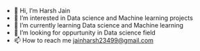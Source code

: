 - 👋 Hi, I’m Harsh Jain
- 👀 I’m interested in Data science and Machine learning projects 
- 🌱 I’m currently learning Data science and Machine learning
- 💞️ I’m looking for oppurtunity in Data science field
- 📫 How to reach me jainharsh23499@gmail.com

<!---
Harsh23499/Harsh23499 is a ✨ special ✨ repository because its `README.md` (this file) appears on your GitHub profile.
You can click the Preview link to take a look at your changes.
--->
